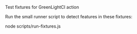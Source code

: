 Test fixtures for GreenLightCI action

Run the small runner script to detect features in these fixtures:

node scripts/run-fixtures.js
